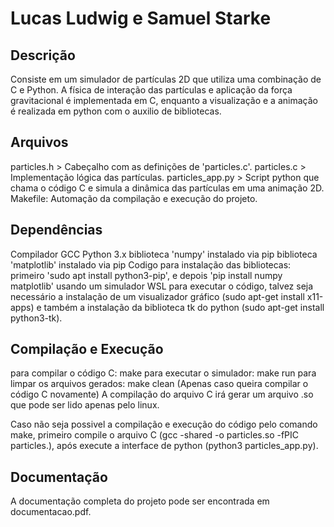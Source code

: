 # Lucas Ludwig e Samuel Starke

## Descrição
Consiste em um simulador de partículas 2D que utiliza uma combinação de C e Python. A física de interação das partículas e aplicação da força gravitacional é implementada em C,
enquanto a visualização e a animação é realizada em python com o auxilio de bibliotecas.

## Arquivos
particles.h > Cabeçalho com as definições de 'particles.c'.
particles.c > Implementação lógica das partículas.
particles_app.py > Script python que chama o código C e simula a dinâmica das partículas em uma animação 2D.
Makefile: Automação da compilação e execução do projeto.

## Dependências 
Compilador GCC
Python 3.x
biblioteca 'numpy' instalado via pip 
biblioteca 'matplotlib' instalado via pip
Codigo para instalação das bibliotecas: primeiro 'sudo apt install python3-pip', e depois 'pip install numpy matplotlib'
usando um simulador WSL para executar o código, talvez seja necessário a instalação de um visualizador gráfico (sudo apt-get install x11-apps)
e também a instalação da biblioteca tk do python (sudo apt-get install python3-tk).

## Compilação e Execução
para compilar o código C: make
para executar o simulador: make run
para limpar os arquivos gerados: make clean (Apenas caso queira compilar o código C novamente)
A compilação do arquivo C irá gerar um arquivo .so que pode ser lido apenas pelo linux.

Caso não seja possivel a compilação e execução do código pelo comando make, primeiro compile o arquivo C (gcc -shared -o particles.so -fPIC particles.),
após execute a interface de python (python3 particles_app.py).

## Documentação 
A documentação completa do projeto pode ser encontrada em documentacao.pdf.
